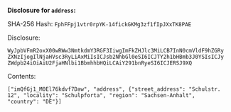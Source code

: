 __Disclosure for `address`:__

SHA-256 Hash: `FphFFpj1vtr0rpYK-14fickGKMg3zf1fIpJXxTK8PAE`

Disclosure:

```
WyJpbVFmR2oxX00wRWw3NmtkdmY3RGF3IiwgImFkZHJlc3MiLCB7InN0cmVldF9hZGRy
ZXNzIjogIlNjaHVsc3RyLiAxMiIsICJsb2NhbGl0eSI6ICJTY2h1bHBmb3J0YSIsICJy
ZWdpb24iOiAiU2FjaHNlbi1BbmhhbHQiLCAiY291bnRyeSI6ICJERSJ9XQ
```

Contents:

```
["imQfGj1_M0El76kdvf7Daw", "address", {"street_address": "Schulstr.
12", "locality": "Schulpforta", "region": "Sachsen-Anhalt",
"country": "DE"}]
```